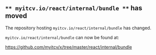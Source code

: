 ## `** myitcv.io/react/internal/bundle **` has moved

The repository hosting `myitcv.io/react/internal/bundle` has changed.

`myitcv.io/react/internal/bundle` can now be found at:

https://github.com/myitcv/x/tree/master/react/internal/bundle
